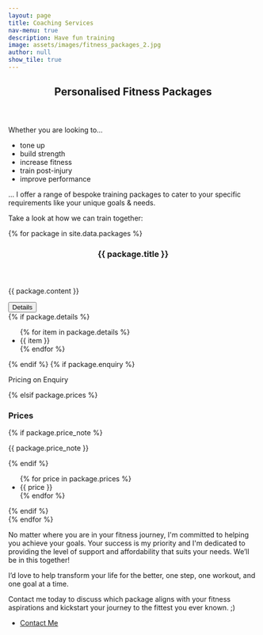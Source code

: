 ```yaml
---
layout: page
title: Coaching Services
nav-menu: true
description: Have fun training
image: assets/images/fitness_packages_2.jpg
author: null
show_tile: true
---
```


<!-- Main -->
<div id="main">

<!-- One -->
<section id="one">
	<div class="inner">
		<header class="major">
			<h1>Personalised Fitness Packages</h1>
		</header>
		<p>Whether you are looking to...</p>
		<ul>
			<li>tone up</li>
			<li>build strength</li>
			<li>increase fitness</li>
			<li>train post-injury</li>
			<li>improve performance</li>
		</ul>
		<p>... I offer a range of bespoke training packages to cater to your specific requirements like your unique goals & needs.</p>
		<p>Take a look at how we can train together:</p>
	</div>
</section>

<!-- Two -->
<section id="two" class="spotlights">
	{% for package in site.data.packages %}
	<section>
		<div class="image">
			<img src="{% link assets/images/{{ package.image }} %}" alt="" data-position="25% 25%" />
		</div>
		<div class="content">
			<div class="inner">
				<header class="major">
					<h3>{{ package.title }}</h3>
				</header>
				<p>{{ package.content }}</p>
				<button class="button collapsible">Details</button>
				<div class="collapsible-content">
					{% if package.details %}
					<ul class="details">
						{% for item in package.details %}
						<li>{{ item }}</li>
						{% endfor %}
					</ul>
					{% endif %}
					{% if package.enquiry %}
					<p class="price-note">Pricing on Enquiry</p>
					{% elsif package.prices %}
					<h3>Prices</h3>
					{% if package.price_note %}
					<p class="price-note italic">{{ package.price_note }}</p>
					{% endif %}
					<ul class="prices">
						{% for price in package.prices %}
						<li>{{ price }}</li>
						{% endfor %}
					</ul>
					{% endif %}
				</div>
			</div>
		</div>
	</section>
	{% endfor %}
</section>

<!-- Three -->
<section id="three">
	<div class="inner">
		<p>No matter where you are in your fitness journey, I'm committed to helping you achieve your goals. Your success is my priority and I'm dedicated to providing the level of support and affordability that suits your needs. We’ll be in this together!</p>
        <p>I’d love to help transform your life for the better, one step, one workout, and one goal at a time. </p>
        <p>Contact me today to discuss which package aligns with your fitness aspirations and kickstart your journey to the fittest you ever known. ;) </p>
		<ul class="actions">
			<li><a href="#contact" class="button next">Contact Me</a></li>
		</ul>
	</div>
</section>

</div>

